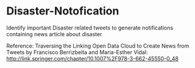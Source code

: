 # Disaster-Notofication
Identify important Disaster related tweets to generate notifications containing news article about disaster

Reference: Traversing the Linking Open Data Cloud to Create News from Tweets by Francisco Berrizbeita and Maria-Esther Vidal:
http://link.springer.com/chapter/10.1007%2F978-3-662-45550-0_48
